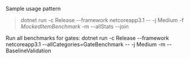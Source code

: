 ﻿Sample usage pattern 

> dotnet run -c Release --framework netcoreapp3.1 -- -j Medium -f *MockedItemBenchmark* -m --allStats --join

Run all benchmarks for gates:
dotnet run -c Release --framework netcoreapp3.1 --allCategories=GateBenchmark -- -j Medium  -m  --BaselineValidation